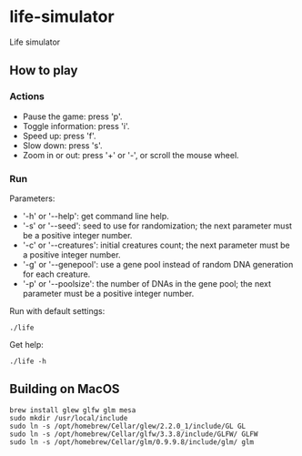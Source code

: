 # life-simulator
Life simulator

## How to play

### Actions

- Pause the game: press 'p'.
- Toggle information: press 'i'.
- Speed up: press 'f'.
- Slow down: press 's'.
- Zoom in or out: press '+' or '-', or scroll the mouse wheel.

### Run

Parameters:
* '-h' or '--help': get command line help.
* '-s' or '--seed': seed to use for randomization; the next parameter must be a positive integer number.
* '-c' or '--creatures': initial creatures count; the next parameter must be a positive integer number.
* '-g' or '--genepool': use a gene pool instead of random DNA generation for each creature.
* '-p' or '--poolsize': the number of DNAs in the gene pool; the next parameter must be a positive integer number.

Run with default settings:

    ./life

Get help:

    ./life -h

## Building on MacOS

    brew install glew glfw glm mesa
    sudo mkdir /usr/local/include
    sudo ln -s /opt/homebrew/Cellar/glew/2.2.0_1/include/GL GL
    sudo ln -s /opt/homebrew/Cellar/glfw/3.3.8/include/GLFW/ GLFW
    sudo ln -s /opt/homebrew/Cellar/glm/0.9.9.8/include/glm/ glm